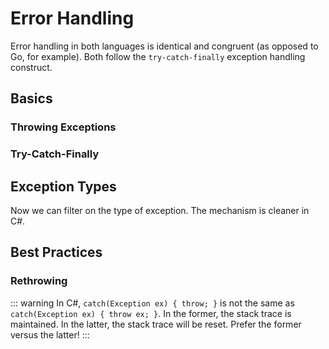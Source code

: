 <script setup>
import CodeSplitter from './components/CodeSplitter.vue'
</script>

# Error Handling

Error handling in both languages is identical and congruent (as opposed to Go, for example).  Both follow the `try-catch-finally` exception handling construct.

## Basics

### Throwing Exceptions

<CodeSplitter>
  <template #left>

```ts
throw new Error("Oops!");
```

  </template>
  <template #right>

```csharp
throw new Exception("Oops!");
```

  </template>
</CodeSplitter>

### Try-Catch-Finally

<CodeSplitter>
  <template #left>

```ts
try {
  // Work here
} catch {
  // Handle error here
}

try {
  // Work here
} catch (err) {
  // Handle error here
} finally {
  // Always executed
}
```

  </template>
  <template #right>

```csharp
try {
  // Work here
} catch {
  // Handle error here
}

try {
  // Work here
} catch (Exception ex) {
  // Handle error here
} finally {
  // Always executed
}
```

  </template>
</CodeSplitter>

## Exception Types

<CodeSplitter>
  <template #left>

```ts
class NotFoundError extends Error {
  constructor(message) {
    super(message)
  }
}
```

  </template>
  <template #right>

```csharp
class NotFoundException : Exception {
  public NotFoundException(string message)
    : base(message) { }
}

// Using a primary constructor (see later docs)
class NotFoundException(
  string message
) : Exception(message) { }
```

  </template>
</CodeSplitter>

Now we can filter on the type of exception.  The mechanism is cleaner in C#.

<CodeSplitter>
  <template #left>

```ts
try {
  // Work here
} catch (err) {
  if (err instanceof NotFoundError) {
    // Handle NotFoundError
  } else {
    // Handle all other errors
  }
} finally {
  // Always executed
}
```

  </template>
  <template #right>

```csharp
try {
  // Work here
} catch (NotFoundException) {
  // Handle NotFoundException
} catch (Exception) {
  // Handle all generic exceptions
} finally {
  // Always executed
}
```

  </template>
</CodeSplitter>

## Best Practices

### Rethrowing

<CodeSplitter>
  <template #left>

```ts
try {
  // Work here
} catch (err) {
  // Handle then rethrow
  throw err;
} finally {
  // Always executed
}
```

  </template>
  <template #right>

```csharp
try {
  // Work here
} catch (Exception) {
  // Handle...
  throw;
} finally {
  // Always executed
}
```

  </template>
</CodeSplitter>

::: warning
In C#, `catch(Exception ex) { throw; }` is not the same as `catch(Exception ex) { throw ex; }`.  In the former, the stack trace is maintained.  In the latter, the stack trace will be reset.  Prefer the former versus the latter!
:::

